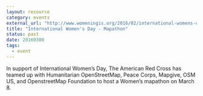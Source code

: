 ```yaml
---
layout: resource
category: events
external_url: "http://www.womeningis.org/2016/02/international-womens-day-mapathon-in-washington-d-c/"
title: "International Women's Day - Mapathon"
status: past
date: 20160308
tags:
  - event
---
```


In support of International Women’s Day, The American Red Cross has teamed up with Humanitarian OpenStreetMap, Peace Corps, Mapgive, OSM US, and OpenstreetMap Foundation to host a Women’s mapathon on March 8.


